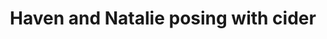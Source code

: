 ---
url: https://prdwebappstorage.blob.core.windows.net/kansaspattons/images/gallery-2009-10-28/photo00622.jpg
index: 10
title: Haven and Natalie posing with cider
---